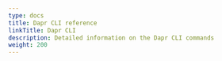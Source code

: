```yaml
---
type: docs
title: Dapr CLI reference
linkTitle: Dapr CLI
description: Detailed information on the Dapr CLI commands
weight: 200
---
```

